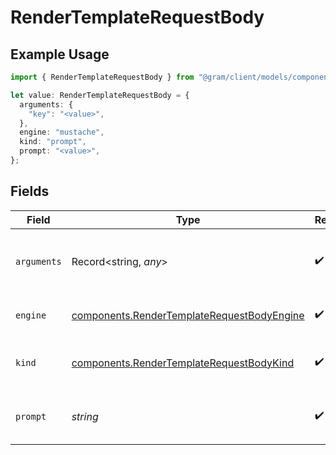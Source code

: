 # RenderTemplateRequestBody

## Example Usage

```typescript
import { RenderTemplateRequestBody } from "@gram/client/models/components";

let value: RenderTemplateRequestBody = {
  arguments: {
    "key": "<value>",
  },
  engine: "mustache",
  kind: "prompt",
  prompt: "<value>",
};
```

## Fields

| Field                                                                                                    | Type                                                                                                     | Required                                                                                                 | Description                                                                                              |
| -------------------------------------------------------------------------------------------------------- | -------------------------------------------------------------------------------------------------------- | -------------------------------------------------------------------------------------------------------- | -------------------------------------------------------------------------------------------------------- |
| `arguments`                                                                                              | Record<string, *any*>                                                                                    | :heavy_check_mark:                                                                                       | The input data to render the template with                                                               |
| `engine`                                                                                                 | [components.RenderTemplateRequestBodyEngine](../../models/components/rendertemplaterequestbodyengine.md) | :heavy_check_mark:                                                                                       | The template engine                                                                                      |
| `kind`                                                                                                   | [components.RenderTemplateRequestBodyKind](../../models/components/rendertemplaterequestbodykind.md)     | :heavy_check_mark:                                                                                       | The kind of prompt the template is used for                                                              |
| `prompt`                                                                                                 | *string*                                                                                                 | :heavy_check_mark:                                                                                       | The template content to render                                                                           |
